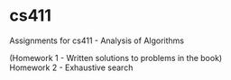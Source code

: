 # cs411
Assignments for cs411 - Analysis of Algorithms

(Homework 1 - Written solutions to problems in the book)  
Homework 2 - Exhaustive search 
